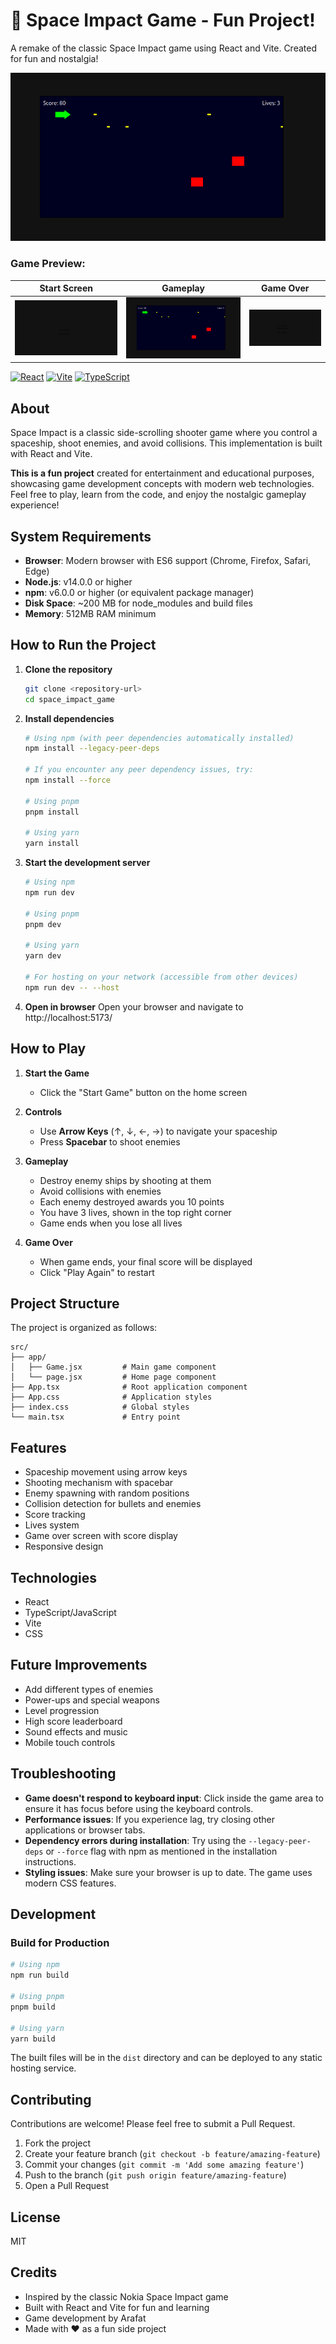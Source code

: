 # 🚀 Space Impact Game - Fun Project!

A remake of the classic Space Impact game using React and Vite. Created for fun and nostalgia!

![Space Impact Game Screenshot](/public/assets/game-screenshot.png)


### Game Preview:

| Start Screen | Gameplay | Game Over |
|-------------|----------|-----------|
| ![Start Screen](/public/assets/start-screen.png) | ![Gameplay](/public/assets/gameplay.png) | ![Game Over](/public/assets/game-over.png) |


[![React](https://img.shields.io/badge/React-20232A?style=for-the-badge&logo=react&logoColor=61DAFB)](https://reactjs.org/)
[![Vite](https://img.shields.io/badge/Vite-646CFF?style=for-the-badge&logo=vite&logoColor=white)](https://vitejs.dev/)
[![TypeScript](https://img.shields.io/badge/TypeScript-007ACC?style=for-the-badge&logo=typescript&logoColor=white)](https://www.typescriptlang.org/)

## About

Space Impact is a classic side-scrolling shooter game where you control a spaceship, shoot enemies, and avoid collisions. This implementation is built with React and Vite.

**This is a fun project** created for entertainment and educational purposes, showcasing game development concepts with modern web technologies. Feel free to play, learn from the code, and enjoy the nostalgic gameplay experience!

## System Requirements

- **Browser**: Modern browser with ES6 support (Chrome, Firefox, Safari, Edge)
- **Node.js**: v14.0.0 or higher
- **npm**: v6.0.0 or higher (or equivalent package manager)
- **Disk Space**: ~200 MB for node_modules and build files
- **Memory**: 512MB RAM minimum

## How to Run the Project

1. **Clone the repository**
   ```bash
   git clone <repository-url>
   cd space_impact_game
   ```

2. **Install dependencies**
   ```bash
   # Using npm (with peer dependencies automatically installed)
   npm install --legacy-peer-deps
   
   # If you encounter any peer dependency issues, try:
   npm install --force
   
   # Using pnpm
   pnpm install
   
   # Using yarn
   yarn install
   ```

3. **Start the development server**
   ```bash
   # Using npm
   npm run dev
   
   # Using pnpm
   pnpm dev
   
   # Using yarn
   yarn dev
   
   # For hosting on your network (accessible from other devices)
   npm run dev -- --host
   ```

4. **Open in browser**
   Open your browser and navigate to http://localhost:5173/

## How to Play

1. **Start the Game**
   - Click the "Start Game" button on the home screen

2. **Controls**
   - Use **Arrow Keys** (↑, ↓, ←, →) to navigate your spaceship
   - Press **Spacebar** to shoot enemies

3. **Gameplay**
   - Destroy enemy ships by shooting at them
   - Avoid collisions with enemies
   - Each enemy destroyed awards you 10 points
   - You have 3 lives, shown in the top right corner
   - Game ends when you lose all lives

4. **Game Over**
   - When game ends, your final score will be displayed
   - Click "Play Again" to restart

## Project Structure

The project is organized as follows:

```
src/
├── app/
│   ├── Game.jsx         # Main game component
│   └── page.jsx         # Home page component
├── App.tsx              # Root application component
├── App.css              # Application styles
├── index.css            # Global styles
└── main.tsx             # Entry point
```

## Features

- Spaceship movement using arrow keys
- Shooting mechanism with spacebar
- Enemy spawning with random positions
- Collision detection for bullets and enemies
- Score tracking
- Lives system
- Game over screen with score display
- Responsive design

## Technologies

- React
- TypeScript/JavaScript
- Vite
- CSS

## Future Improvements

- Add different types of enemies
- Power-ups and special weapons
- Level progression
- High score leaderboard
- Sound effects and music
- Mobile touch controls

## Troubleshooting

- **Game doesn't respond to keyboard input**: Click inside the game area to ensure it has focus before using the keyboard controls.
- **Performance issues**: If you experience lag, try closing other applications or browser tabs.
- **Dependency errors during installation**: Try using the `--legacy-peer-deps` or `--force` flag with npm as mentioned in the installation instructions.
- **Styling issues**: Make sure your browser is up to date. The game uses modern CSS features.

## Development

### Build for Production

```bash
# Using npm
npm run build

# Using pnpm
pnpm build

# Using yarn
yarn build
```

The built files will be in the `dist` directory and can be deployed to any static hosting service.

## Contributing

Contributions are welcome! Please feel free to submit a Pull Request.

1. Fork the project
2. Create your feature branch (`git checkout -b feature/amazing-feature`)
3. Commit your changes (`git commit -m 'Add some amazing feature'`)
4. Push to the branch (`git push origin feature/amazing-feature`)
5. Open a Pull Request

## License

MIT

## Credits

- Inspired by the classic Nokia Space Impact game
- Built with React and Vite for fun and learning
- Game development by Arafat
- Made with ❤️ as a fun side project
